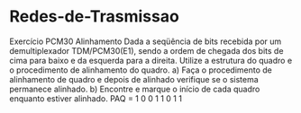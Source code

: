 # Redes-de-Trasmissao
Exercício PCM30 Alinhamento
Dada a seqüência de bits recebida por um demultiplexador TDM/PCM30(E1), sendo a ordem de
chegada dos bits de cima para baixo e da esquerda para a direita. Utilize a estrutura do quadro e o
procedimento de alinhamento do quadro.
a) Faça o procedimento de alinhamento de quadro e depois de alinhado verifique se o sistema
permanece alinhado.
b) Encontre e marque o início de cada quadro enquanto estiver alinhado.
PAQ = 1 0 0 1 1 0 1 1